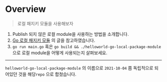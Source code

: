 # Overview

> 로컬 패지키 모듈을 사용해보자

1. Publish 되지 않은 로컬 module을 사용하는 방법을 소개합니다.
1. [Go 로컬 패지키 모듈](https://blog.burt.pe.kr/posts/local-package-with-go-module/) 의 글을 참고하였습니다.
1. `go run main.go` 혹은 `go build && ./helloworld-go-local-package-module` 으로 로컬 module을 어떻게 사용되는지 살펴보세요.

---

`helloworld-go-local-package-module` 의 이름으로 `2021-10-04` 쯤 독립적으로 되어있던 것을 해당`repo` 으로 합쳤습니다.

